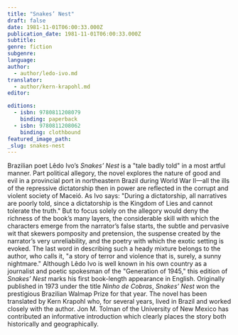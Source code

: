 ```yaml
---
title: "Snakes’ Nest"
draft: false
date: 1981-11-01T06:00:33.000Z
publication_date: 1981-11-01T06:00:33.000Z
subtitle:
genre: fiction
subgenre:
language:
author:
  - author/ledo-ivo.md
translator:
  - author/kern-krapohl.md
editor:

editions:
  - isbn: 9780811208079
    binding: paperback
  - isbn: 9780811208062
    binding: clothbound
featured_image_path:
_slug: snakes-nest
---
```


Brazilian poet Lêdo Ivo’s _Snakes’ Nest_ is a "tale badly told" in a most artful manner. Part political allegory, the novel explores the nature of good and evil in a provincial port in northeastern Brazil during World War II––all the ills of the repressive dictatorship then in power are reflected in the corrupt and violent society of Maceió. As Ivo says: "During a dictatorship, all narratives are poorly told, since a dictatorship is the Kingdom of Lies and cannot tolerate the truth." But to focus solely on the allegory would deny the richness of the book’s many layers, the considerable skill with which the characters emerge from the narrator’s false starts, the subtle and pervasive wit that skewers pomposity and pretension, the suspense created by the narrator’s very unreliability, and the poetry with which the exotic setting is evoked. The last word in describing such a heady mixture belongs to the author, who calls it, "a story of terror and violence that is, surely, a sunny nightmare." Although Lêdo Ivo is well known in his own country as a journalist and poetic spokesman of the "Generation of 1945," this edition of _Snakes’ Nest_ marks his first book-length appearance in English. Originally published in 1973 under the title _Ninho de Cobras_, _Snakes’ Nest_ won the prestigious Brazilian Walmap Prize for that year. The novel has been translated by Kern Krapohl who, for several years, lived in Brazil and worked closely with the author. Jon M. Tolman of the University of New Mexico has contributed an informative introduction which clearly places the story both historically and geographically.


